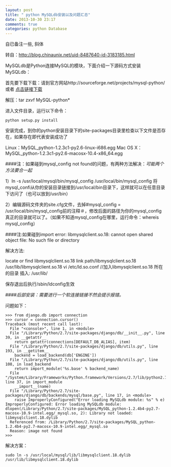 ```yaml
---
layout: post
title: " python MySQLdb安装以及问题汇总"
date: 2013-10-30 23:17
comments: true
categories: python Database
---
```


自已备注一些, 斜体

转自：http://blog.chinaunix.net/uid-8487640-id-3183185.html

MySQLdb是Python连接MySQL的模块，下面介绍一下源码方式安装MySQLdb：

首先要下载下载：请到官方网站http://sourceforge.net/projects/mysql-python/ 或者 [点击链接下载](http://downloads.sourceforge.net/project/mysql-python/mysql-python-test/1.2.3c1/MySQL-python-1.2.3c1.tar.gz?use_mirror=nchc)

<!-- more -->

解压：tar zxvf MySQL-python*

进入文件目录，运行以下命令：
```
python setup.py install 
```

安装完成，到你的python安装目录下的site-packages目录里检查以下文件是否存在，如果存在即代表安装成功了

Linux：MySQL_python-1.2.3c1-py2.6-linux-i686.egg
Mac OS X：MySQL_python-1.2.3c1-py2.6-macosx-10.4-x86_64.egg

####注：如果碰到mysql_config not found的问题，有两种方法解决：*可能两个方法要合一起*

1）ln -s /usr/local/mysql/bin/mysql_config /usr/local/bin/mysql_config
将mysql_confi从你的安装目录链接到/usr/local/bin目录下，这样就可以在任意目录下访问了（也可以放到/usr/bin）

2）编辑源码文件夹的site.cfg文件，去掉#mysql_config = /usr/local/bin/mysql_config前的注释＃，修改后面的路径为你的mysql_config真正的目录就可以了。（如果不知道mysql_config在哪里，运行命令：whereis mysql_config）

####注:如果碰到import error: libmysqlclient.so.18: cannot open shared object file: No such file or directory

解决方法: 

locate or find libmysqlclient.so.18
link path/libmysqlclient.so.18 /usr/lib/libmysqlclient.so.18
vi /etc/ld.so.conf    //加入libmysqlclient.so.18 所在的目录
插入: /usr/lib/

保存退出后执行/sbin/ldconfig生效

####*后部安装：需要进行一个软连接链接不然会提示报错。*

问题如下：

```
>>> from django.db import connection
>>> cursor = connection.cursor()
Traceback (most recent call last):
  File "<console>", line 1, in <module>
  File "/Library/Python/2.7/site-packages/django/db/__init__.py", line 39, in __getattr__
    return getattr(connections[DEFAULT_DB_ALIAS], item)
  File "/Library/Python/2.7/site-packages/django/db/utils.py", line 193, in __getitem__
    backend = load_backend(db['ENGINE'])
  File "/Library/Python/2.7/site-packages/django/db/utils.py", line 108, in load_backend
    return import_module('%s.base' % backend_name)
  File "/System/Library/Frameworks/Python.framework/Versions/2.7/lib/python2.7/importlib/__init__.py", line 37, in import_module
    __import__(name)
  File "/Library/Python/2.7/site-packages/django/db/backends/mysql/base.py", line 17, in <module>
    raise ImproperlyConfigured("Error loading MySQLdb module: %s" % e)
ImproperlyConfigured: Error loading MySQLdb module: dlopen(/Library/Python/2.7/site-packages/MySQL_python-1.2.4b4-py2.7-macosx-10.9-intel.egg/_mysql.so, 2): Library not loaded: libmysqlclient.18.dylib
  Referenced from: /Library/Python/2.7/site-packages/MySQL_python-1.2.4b4-py2.7-macosx-10.9-intel.egg/_mysql.so
  Reason: image not found
>>> 
```

解决方案：

```
sudo ln -s /usr/local/mysql/lib/libmysqlclient.18.dylib /usr/lib/libmysqlclient.18.dylib
```
